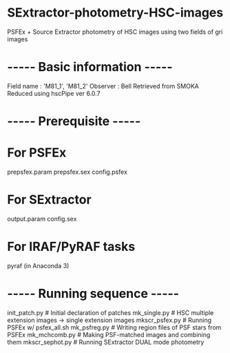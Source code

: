 # SExtractor-photometry-HSC-images
PSFEx + Source Extractor photometry of HSC images using two fields of gri images

# ----- Basic information ----- #
Field name : 'M81_1', 'M81_2'
Observer : Bell
Retrieved from SMOKA
Reduced using hscPipe ver 6.0.7

# ----- Prerequisite ----- #
# For PSFEx
prepsfex.param
prepsfex.sex
config.psfex
# For SExtractor
output.param
config.sex
# For IRAF/PyRAF tasks
pyraf (in Anaconda 3)

# ----- Running sequence ----- #
init_patch.py    # Initial declaration of patches
mk_single.py    # HSC multiple extension images -> single extension images
mkscr_psfex.py    # Running PSFEx w/ psfex_all.sh
mk_psfreg.py    # Writing region files of PSF stars from PSFEx
mk_mchcomb.py    # Making PSF-matched images and combining them
mkscr_sephot.py    # Running SExtractor DUAL mode photometry
